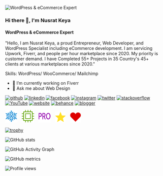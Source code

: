 ![WordPress & eCommerce Expert](https://pbs.twimg.com/profile_banners/1591471717666332678/1679476104/600x200)

### Hi there 👋, I'm Nusrat Keya
#### WordPress & eCommerce Expert

"Hello, I am Nusrat Keya, a proud Entrepreneur, Web Developer, and WordPress Specialist including eCommerce development. I am servicing Upwork, Fiverr, and people per hour marketplace since 2020. My priority is customer demand. I have Completed 55+ Projects in 35 Country's 45+ clients at various marketplaces since 2020."

Skills: WordPress/ WooCommerce/ Mailchimp

- 🔭 I’m currently working on Fiverr 
- 💬 Ask me about Web Design  


[<img src='https://cdn.jsdelivr.net/npm/simple-icons@3.0.1/icons/github.svg' alt='github' height='40'>](https://github.com/nusratkeya)  [<img src='https://cdn.jsdelivr.net/npm/simple-icons@3.0.1/icons/linkedin.svg' alt='linkedin' height='40'>](https://www.linkedin.com/in/https://www.linkedin.com/in/nusratkeya9531//)  [<img src='https://cdn.jsdelivr.net/npm/simple-icons@3.0.1/icons/facebook.svg' alt='facebook' height='40'>](https://www.facebook.com/https://www.facebook.com/webnusratkeya/)  [<img src='https://cdn.jsdelivr.net/npm/simple-icons@3.0.1/icons/instagram.svg' alt='instagram' height='40'>](https://www.instagram.com/https://www.instagram.com/nusratkeya31//)  [<img src='https://cdn.jsdelivr.net/npm/simple-icons@3.0.1/icons/twitter.svg' alt='twitter' height='40'>](https://twitter.com/https://twitter.com/Nusratkeya31)  [<img src='https://cdn.jsdelivr.net/npm/simple-icons@3.0.1/icons/stackoverflow.svg' alt='stackoverflow' height='40'>](https://stackoverflow.com/users/https://stackoverflow.com/users/20500361/nusrat-keya)  [<img src='https://cdn.jsdelivr.net/npm/simple-icons@3.0.1/icons/youtube.svg' alt='YouTube' height='40'>](https://www.youtube.com/channel/https://www.youtube.com/channel/UC4YJnKAPIQ7v1DEQ-G4Al4w)  [<img src='https://cdn.jsdelivr.net/npm/simple-icons@3.0.1/icons/icloud.svg' alt='website' height='40'>](www.nusratkeya.com)  [<img src='https://cdn.jsdelivr.net/npm/simple-icons@3.0.1/icons/behance.svg' alt='behance' height='40'>](https://www.behance.net/nusratkeya31)  [<img src='https://cdn.jsdelivr.net/npm/simple-icons@3.0.1/icons/blogger.svg' alt='blogger' height='40'>](https://www.blogger.com/blog/posts/2480213634494511036)  

<a href='https://archiveprogram.github.com/'><img src='https://raw.githubusercontent.com/acervenky/animated-github-badges/master/assets/acbadge.gif' width='40' height='40'></a> <a href='https://docs.github.com/en/developers'><img src='https://raw.githubusercontent.com/acervenky/animated-github-badges/master/assets/devbadge.gif' width='40' height='40'></a> <a href='https://github.com/pricing'><img src='https://raw.githubusercontent.com/acervenky/animated-github-badges/master/assets/pro.gif' width='40' height='40'></a> <a href='https://stars.github.com/'><img src='https://raw.githubusercontent.com/acervenky/animated-github-badges/master/assets/starbadge.gif' width='35' height='35'></a> <a href='https://docs.github.com/en/github/supporting-the-open-source-community-with-github-sponsors'><img src='https://raw.githubusercontent.com/acervenky/animated-github-badges/master/assets/sponsorbadge.gif' width='35' height='35'></a> 

[![trophy](https://github-profile-trophy.vercel.app/?username=nusratkeya)](https://github.com/ryo-ma/github-profile-trophy)

![GitHub stats](https://github-readme-stats.vercel.app/api?username=nusratkeya&show_icons=true)  

![GitHub Activity Graph](https://activity-graph.herokuapp.com/graph?username=nusratkeya)  

![GitHub metrics](https://metrics.lecoq.io/nusratkeya)  

![Profile views](https://gpvc.arturio.dev/nusratkeya)  
